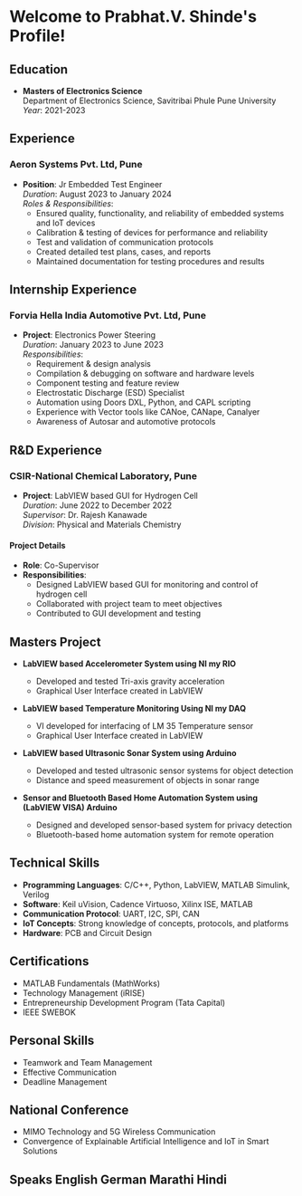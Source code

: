 # Welcome to Prabhat.V. Shinde's Profile!

## Education
- **Masters of Electronics Science**  
  Department of Electronics Science, Savitribai Phule Pune University  
  *Year*: 2021-2023  

## Experience
### Aeron Systems Pvt. Ltd, Pune
- **Position**: Jr Embedded Test Engineer  
  *Duration*: August 2023 to January 2024  
  *Roles & Responsibilities*:  
  - Ensured quality, functionality, and reliability of embedded systems and IoT devices
  - Calibration & testing of devices for performance and reliability
  - Test and validation of communication protocols
  - Created detailed test plans, cases, and reports
  - Maintained documentation for testing procedures and results

## Internship Experience
### Forvia Hella India Automotive Pvt. Ltd, Pune
- **Project**: Electronics Power Steering  
  *Duration*: January 2023 to June 2023  
  *Responsibilities*:  
  - Requirement & design analysis
  - Compilation & debugging on software and hardware levels
  - Component testing and feature review
  - Electrostatic Discharge (ESD) Specialist
  - Automation using Doors DXL, Python, and CAPL scripting
  - Experience with Vector tools like CANoe, CANape, Canalyer
  - Awareness of Autosar and automotive protocols

## R&D Experience
### CSIR-National Chemical Laboratory, Pune
- **Project**: LabVIEW based GUI for Hydrogen Cell  
  *Duration*: June 2022 to December 2022  
  *Supervisor*: Dr. Rajesh Kanawade  
  *Division*: Physical and Materials Chemistry  

#### Project Details
- **Role**: Co-Supervisor  
- **Responsibilities**:  
  - Designed LabVIEW based GUI for monitoring and control of hydrogen cell  
  - Collaborated with project team to meet objectives  
  - Contributed to GUI development and testing  

## Masters Project
- **LabVIEW based Accelerometer System using NI my RIO**
  - Developed and tested Tri-axis gravity acceleration
  - Graphical User Interface created in LabVIEW
  
- **LabVIEW based Temperature Monitoring Using NI my DAQ**
  - VI developed for interfacing of LM 35 Temperature sensor
  - Graphical User Interface created in LabVIEW
  
- **LabVIEW based Ultrasonic Sonar System using Arduino**
  - Developed and tested ultrasonic sensor systems for object detection
  - Distance and speed measurement of objects in sonar range
  
- **Sensor and Bluetooth Based Home Automation System using (LabVIEW VISA) Arduino**
  - Designed and developed sensor-based system for privacy detection
  - Bluetooth-based home automation system for remote operation

## Technical Skills
- **Programming Languages**: C/C++, Python, LabVIEW, MATLAB Simulink, Verilog
- **Software**: Keil uVision, Cadence Virtuoso, Xilinx ISE, MATLAB
- **Communication Protocol**: UART, I2C, SPI, CAN
- **IoT Concepts**: Strong knowledge of concepts, protocols, and platforms
- **Hardware**: PCB and Circuit Design

## Certifications
- MATLAB Fundamentals (MathWorks)
- Technology Management (iRISE)
- Entrepreneurship Development Program (Tata Capital)
- IEEE SWEBOK

## Personal Skills
- Teamwork and Team Management
- Effective Communication
- Deadline Management

## National Conference
- MIMO Technology and 5G Wireless Communication
- Convergence of Explainable Artificial Intelligence and IoT in Smart Solutions

## Speaks English German Marathi Hindi  

